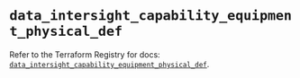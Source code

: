 # `data_intersight_capability_equipment_physical_def`

Refer to the Terraform Registry for docs: [`data_intersight_capability_equipment_physical_def`](https://registry.terraform.io/providers/ciscodevnet/intersight/1.0.71/docs/data-sources/capability_equipment_physical_def).
